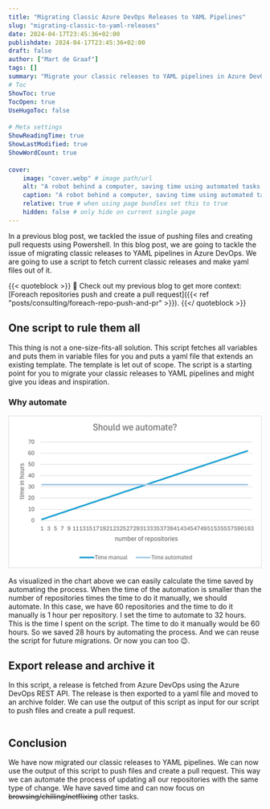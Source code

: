 ```yaml
---
title: "Migrating Classic Azure DevOps Releases to YAML Pipelines"
slug: "migrating-classic-to-yaml-releases"
date: 2024-04-17T23:45:36+02:00
publishdate: 2024-04-17T23:45:36+02:00
draft: false
author: ["Mart de Graaf"]
tags: []
summary: "Migrate your classic releases to YAML pipelines in Azure DevOps with our comprehensive guide. Streamline your deployment process today!"
# Toc
ShowToc: true
TocOpen: true
UseHugoToc: false

# Meta settings
ShowReadingTime: true
ShowLastModified: true
ShowWordCount: true

cover:
    image: "cover.webp" # image path/url
    alt: "A robot behind a computer, saving time using automated tasks." # alt text
    caption: "A robot behind a computer, saving time using automated tasks." # display caption under cover
    relative: true # when using page bundles set this to true
    hidden: false # only hide on current single page
---
```


In a previous blog post, we tackled the issue of pushing files and creating pull requests using Powershell. In this blog post, we are going to tackle the issue of migrating classic releases to YAML pipelines in Azure DevOps. We are going to use a script to fetch current classic releases and make yaml files out of it.

{{< quoteblock >}}
:robot: Check out my previous blog to get more context: [Foreach repositories push and create a pull request]({{< ref "posts/consulting/foreach-repo-push-and-pr" >}}).
{{</ quoteblock >}}

## One script to rule them all

This thing is not a one-size-fits-all solution. This script fetches all variables and puts them in variable files for you and puts a yaml file that extends an existing template. The template is let out of scope. The script is a starting point for you to migrate your classic releases to YAML pipelines and might give you ideas and inspiration.

### Why automate

![Should we automate?](should_we_automate.jpg#center "Automation has benefits over manual work when exceeding a number of repositories.")

As visualized in the chart above we can easily calculate the time saved by automating the process. When the time of the automation is smaller than the number of repositories times the time to do it manually, we should automate. In this case, we have 60 repositories and the time to do it manually is 1 hour per repository. I set the time to automate to 32 hours. This is the time I spent on the script. The time to do it manually would be 60 hours. So we saved 28 hours by automating the process. And we can reuse the script for future migrations. Or now you can too :wink:.

## Export release and archive it

In this script, a release is fetched from Azure DevOps using the Azure DevOps REST API. The release is then exported to a yaml file and moved to an archive folder. We can use the output of this script as input for our script to push files and create a pull request.

```PowerShell {linenos=table, file=ReleaseExportAndMoveToArchive.ps1}
```

## Conclusion

We have now migrated our classic releases to YAML pipelines. We can now use the output of this script to push files and create a pull request. This way we can automate the process of updating all our repositories with the same type of change. We have saved time and can now focus on ~~browsing/chilling/netflixing~~ other tasks.
